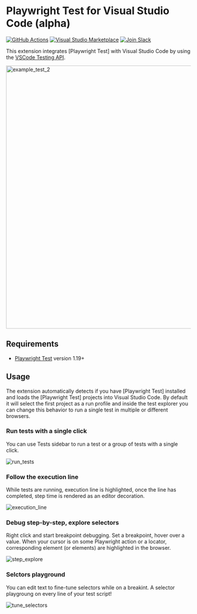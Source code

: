# Playwright Test for Visual Studio Code (alpha)

[![GitHub Actions](https://github.com/microsoft/playwright-vscode/actions/workflows/ci.yml/badge.svg?event=push)](https://github.com/microsoft/playwright-vscode/actions)
[![Visual Studio Marketplace](https://img.shields.io/visual-studio-marketplace/v/ms-playwright.playwright)](https://marketplace.visualstudio.com/items?itemName=ms-playwright.playwright)
[![Join Slack](https://img.shields.io/badge/join-slack-infomational)](https://aka.ms/playwright-slack)

This extension integrates [Playwright Test] with Visual Studio Code by using the [VSCode Testing API](https://code.visualstudio.com/api/extension-guides/testing).

<img width="715" alt="example_test_2" src="https://user-images.githubusercontent.com/883973/152095827-d04d7737-57b3-4b02-acc7-5a213ad4b637.png">

## Requirements

- [Playwright Test](https://playwright.dev) version 1.19+

## Usage

The extension automatically detects if you have [Playwright Test] installed and loads the [Playwright Test] projects into Visual Studio Code. By default it will select the first project as a run profile and inside the test explorer you can change this behavior to run a single test in multiple or different browsers.

### Run tests with a single click

You can use Tests sidebar to run a test or a group of tests with a single click.

![run_tests](https://user-images.githubusercontent.com/883973/152095110-46667a83-1f56-4964-8e99-094b880b70a0.gif)

### Follow the execution line

While tests are running, execution line is highlighted, once the line has completed, step time is rendered as an editor decoration.

![execution_line](https://user-images.githubusercontent.com/883973/152095192-b85fb222-051a-40b2-8a6e-899d43d383c0.gif)

### Debug step-by-step, explore selectors

Right click and start breakpoint debugging. Set a breakpoint, hover over a value. When your cursor is on some Playwright action or a locator, corresponding element (or elements) are highlighted in the browser.

![step_explore](https://user-images.githubusercontent.com/883973/152095220-b68a2a3c-8395-4252-9be8-5c6adf35eddf.gif)

### Selctors playground

You can edit text to fine-tune selectors while on a breakint. A selector playgroung on every line of your test script!

![tune_selectors](https://user-images.githubusercontent.com/883973/152095248-7dda7d77-b8ee-42ab-8902-9cf462d1f334.gif)
